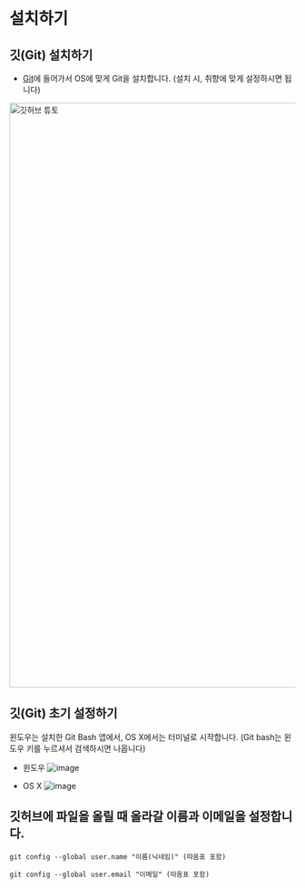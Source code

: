 # 설치하기
## 깃(Git) 설치하기
- [Git](https://git-scm.com/)에 들어가서 OS에 맞게 Git을 설치합니다. (설치 시, 취향에 맞게 설정하시면 됩니다)
<img width="1031" alt="깃허브 튜토" src="https://user-images.githubusercontent.com/54760813/161517889-8eaeb3db-8fe8-465f-ae9b-5a98b037db0b.png">

## 깃(Git) 초기 설정하기
윈도우는 설치한 Git Bash 앱에서, OS X에서는 터미널로 시작합니다. (Git bash는 윈도우 키를 누르셔서 검색하시면 나옵니다)

- 윈도우 
![image](https://user-images.githubusercontent.com/54760813/161521475-1776dc06-a458-4322-8e3c-5cbd0a828acf.png)

- OS X
![image](https://user-images.githubusercontent.com/54760813/161521587-65fb89b1-b9f5-4780-8363-81f291b26ef5.png)

## 깃허브에 파일을 올릴 때 올라갈 이름과 이메일을 설정합니다.
  ```
  git config --global user.name "이름(닉네임)" (따옴표 포함)
  ```
  
  ```
 git config --global user.email "이메일" (따옴표 포함)
  ```
  
